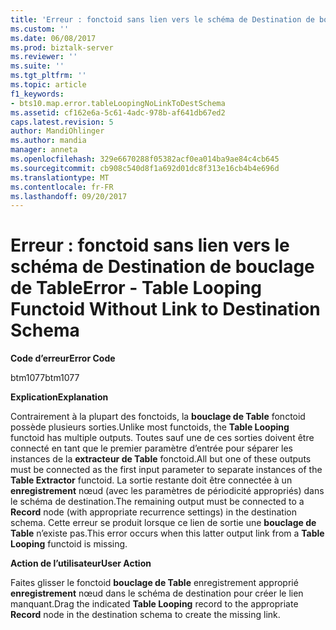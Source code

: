 ```yaml
---
title: 'Erreur : fonctoid sans lien vers le schéma de Destination de bouclage de Table | Documents Microsoft'
ms.custom: ''
ms.date: 06/08/2017
ms.prod: biztalk-server
ms.reviewer: ''
ms.suite: ''
ms.tgt_pltfrm: ''
ms.topic: article
f1_keywords:
- bts10.map.error.tableLoopingNoLinkToDestSchema
ms.assetid: cf162e6a-5c61-4adc-978b-af641db67ed2
caps.latest.revision: 5
author: MandiOhlinger
ms.author: mandia
manager: anneta
ms.openlocfilehash: 329e6670288f05382acf0ea014ba9ae84c4cb645
ms.sourcegitcommit: cb908c540d8f1a692d01dc8f313e16cb4b4e696d
ms.translationtype: MT
ms.contentlocale: fr-FR
ms.lasthandoff: 09/20/2017
---
```

# <a name="error---table-looping-functoid-without-link-to-destination-schema"></a><span data-ttu-id="bd762-102">Erreur : fonctoid sans lien vers le schéma de Destination de bouclage de Table</span><span class="sxs-lookup"><span data-stu-id="bd762-102">Error - Table Looping Functoid Without Link to Destination Schema</span></span>
<span data-ttu-id="bd762-103">**Code d’erreur**</span><span class="sxs-lookup"><span data-stu-id="bd762-103">**Error Code**</span></span>  
  
 <span data-ttu-id="bd762-104">btm1077</span><span class="sxs-lookup"><span data-stu-id="bd762-104">btm1077</span></span>  
  
 <span data-ttu-id="bd762-105">**Explication**</span><span class="sxs-lookup"><span data-stu-id="bd762-105">**Explanation**</span></span>  
  
 <span data-ttu-id="bd762-106">Contrairement à la plupart des fonctoids, la **bouclage de Table** fonctoid possède plusieurs sorties.</span><span class="sxs-lookup"><span data-stu-id="bd762-106">Unlike most functoids, the **Table Looping** functoid has multiple outputs.</span></span> <span data-ttu-id="bd762-107">Toutes sauf une de ces sorties doivent être connecté en tant que le premier paramètre d’entrée pour séparer les instances de la **extracteur de Table** fonctoid.</span><span class="sxs-lookup"><span data-stu-id="bd762-107">All but one of these outputs must be connected as the first input parameter to separate instances of the **Table Extractor** functoid.</span></span> <span data-ttu-id="bd762-108">La sortie restante doit être connectée à un **enregistrement** nœud (avec les paramètres de périodicité appropriés) dans le schéma de destination.</span><span class="sxs-lookup"><span data-stu-id="bd762-108">The remaining output must be connected to a **Record** node (with appropriate recurrence settings) in the destination schema.</span></span> <span data-ttu-id="bd762-109">Cette erreur se produit lorsque ce lien de sortie une **bouclage de Table** n’existe pas.</span><span class="sxs-lookup"><span data-stu-id="bd762-109">This error occurs when this latter output link from a **Table Looping** functoid is missing.</span></span>  
  
 <span data-ttu-id="bd762-110">**Action de l’utilisateur**</span><span class="sxs-lookup"><span data-stu-id="bd762-110">**User Action**</span></span>  
  
 <span data-ttu-id="bd762-111">Faites glisser le fonctoid **bouclage de Table** enregistrement approprié **enregistrement** nœud dans le schéma de destination pour créer le lien manquant.</span><span class="sxs-lookup"><span data-stu-id="bd762-111">Drag the indicated **Table Looping** record to the appropriate **Record** node in the destination schema to create the missing link.</span></span>
